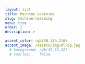```yaml
---
layout: list
title: Machine Learning
slug: machine-learning
menu: true
order: 2
description: >
  
accent_color: rgb(38,139,210)
accent_image: /assets/img/ml-bg.jpg
  # background: rgb(32,32,32)
  # overlay:    false
---
```


